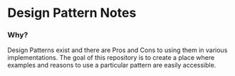 # Design Pattern Notes

### Why?

Design Patterns exist and there are Pros and Cons to using them in various implementations. The goal of this repository is to create a place where examples and reasons to use a particular pattern are easily accessible.